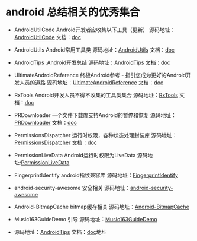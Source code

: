 # android 总结相关的优秀集合

* AndroidUtilCode Android开发者应收集以下工具（更新）
源码地址：[AndroidUtilCode](https://github.com/Blankj/AndroidUtilCode) 文档：[doc](https://github.com/Blankj/AndroidUtilCode/blob/master/README.md)

* AndroidUtils Android常用工具类
源码地址：[AndroidUtils](https://github.com/WuXiaolong/AndroidUtils) 文档：[doc](https://github.com/WuXiaolong/AndroidUtils/blob/master/README.md)


*  AndroidTips .Android开发总结
源码地址：[AndroidTips](https://github.com/JohnTsaiAndroid/AndroidTips) 文档：[doc](https://github.com/JohnTsaiAndroid/AndroidTips/blob/master/README.md)

* UltimateAndroidReference 终极Android参考 - 指引您成为更好的Android开发人员的道路
源码地址：[UltimateAndroidReference](https://github.com/aritraroy/UltimateAndroidReference) 文档：[doc](https://github.com/aritraroy/UltimateAndroidReference/blob/master/README.md)

* RxTools Android开发人员不得不收集的工具类集合
源码地址：[RxTools](https://github.com/vondear/RxTools) 文档：[doc](https://github.com/vondear/RxTools/blob/master/README.md)

* PRDownloader 一个文件下载库支持Android的暂停和恢复
源码地址：[PRDownloader](https://github.com/MindorksOpenSource/PRDownloader) 文档：[doc](https://github.com/MindorksOpenSource/PRDownloader/blob/master/README.md)

* PermissionsDispatcher 运行时权限，各种状态处理封装库
源码地址：[PermissionsDispatcher](https://github.com/permissions-dispatcher/PermissionsDispatcher) 文档：[doc](https://github.com/permissions-dispatcher/PermissionsDispatcher/blob/master/README.md)

* PermissionLiveData Android运行时权限为LiveData
源码地址:[PermissionLiveData](https://github.com/emreeran/PermissionLiveData)

* FingerprintIdentify android指纹兼容库
源码地址：[FingerprintIdentify](https://github.com/uccmawei/FingerprintIdentify/blob/master/other/README_ZH.md)

* android-security-awesome 安全相关
源码地址：[android-security-awesome](https://github.com/ashishb/android-security-awesome)

* Android-BitmapCache bitmap缓存相关
源码地址：[Android-BitmapCache](https://github.com/chrisbanes/Android-BitmapCache)

* Music163GuideDemo 引导
源码地址：[Music163GuideDemo](https://github.com/wobiancao/Music163GuideDemo)

* 源码地址：[AndroidTips](https://github.com/JohnTsaiAndroid/AndroidTips) 文档：[doc](https://github.com/JohnTsaiAndroid/AndroidTips/blob/master/README.md)地址
